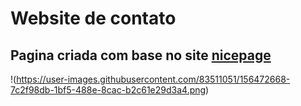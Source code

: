 # Website de contato

## Pagina criada com base no site [nicepage](https://nicepage.com/website-templates/preview/i-am-freelance-graphic-designer-105166?device=desktop)

!(https://user-images.githubusercontent.com/83511051/156472668-7c2f98db-1bf5-488e-8cac-b2c61e29d3a4.png)
